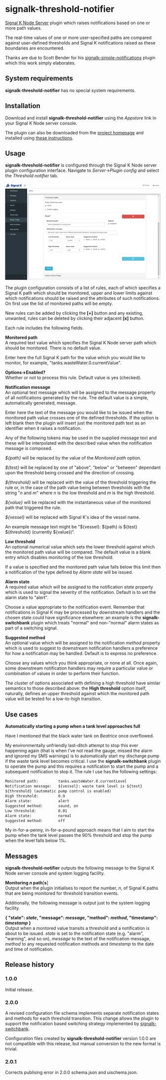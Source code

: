 # signalk-threshold-notifier

[Signal K Node Server](https://github.com/SignalK/signalk-server-node) plugin
which raises notifications based on one or more path values.

The real-time values of one or more user-specified paths are compared against
user-defined thresholds and Signal K notifications raised as these boundaries
are encountered. 

Thanks are due to Scott Bender for his
[signalk-simple-notifications](https://github.com/sbender9/signalk-simple-notifications)
plugin which this work simply elaborates.
## System requirements

__signalk-threshold-notifier__ has no special system requirements.
## Installation

Download and install __signalk-threshold-notifier__ using the _Appstore_ link
in your Signal K Node server console.

The plugin can also be downloaded from the
[project homepage](https://github.com/preeve9534/signalk-threshold-notifier)
and installed using
[these instructions](https://github.com/SignalK/signalk-server-node/blob/master/SERVERPLUGINS.md).
## Usage

 __signalk-threshold-notifier__ is configured through the Signal K Node server
plugin configuration interface.
Navigate to _Server_->_Plugin config_ and select the _Threshold notifier_ tab.

![Configuration panel](readme/config.png)

The plugin configuration consists of a list of rules, each of which specifies
a Signal K path which should be monitored, upper and lower limits against
which notifications should be raised and the attributes of such notifications.
On first use the list of monitored paths will be empty.

New rules can be added by clicking the __[+]__ button and any existing,
unwanted, rules can be deleted by clicking their adjacent __[x]__ button.

Each rule includes the following fields.

__Monitored path__  
A required text value which specifies the Signal K Node server path which
should be monitored.
There is no default value.

Enter here the full Signal K path for the value which you would like to
monitor, for example, "tanks.wasteWater.0.currentValue".

__Options->Enabled?__  
Whether or not to process this rule.
Default value is yes (checked).

__Notification message__  
An optional text message which will be assigned to the message property of
all notifications generated by the rule.
The default value is a simple, automatically generated, message.

Enter here the text of the message you would like to be issued when the
monitored path value crosses one of the defined thresholds.
If the option is left blank then the plugin will insert just the monitored
path text as an identifier when it raises a notification.

Any of the following tokens may be used in the supplied message text and these
will be interpolated with the described value when the notification message is
composed.

_${path}_ will be replaced by the value of the _Monitored path_ option.

_${test}_ will be replaced by one of "above", "below" or "between" dependant
upon the threshold being crossed and the direction of crossing.

_${threshold}_ will be replaced with the value of the threshold triggering the
rule or, in the case of the path value being between thresholds with the
string "_n_ and _m_" where _n_ is the low threshold and _m_ is the high
threshold.

_${value}_ will be replaced with the instantaneous value of the monitored path
that triggered the rule.

_${vessel}_ will be replaced with Signal K's idea of the vessel name.

An example message text might be "${vessel}: ${path} is ${test} ${threshold} (currently ${value})".

__Low threshold__  
An optional numerical value which sets the lower threshold against which the
monitored path value will be compared.
The default value is a blank entry which disables monitoring of the low
threshold.

If a value is specified and the monitored path value falls below this limit
then a notification of the type defined by _Alarm state_ will be issued.

__Alarm state__  
A required value which will be assigned to the notification _state_ property
which is used to signal the severity of the notification.
Default is to set the alarm state to "alert".

Choose a value appropriate to the notification event.
Remember that notifications in Signal K may be processed by downstream handlers
and the chosen state could have significance elsewhere: an example is the
__signalk-switchbank__ plugin which treats "normal" and non-"normal" alarm
states as part of a switching signal.

__Suggested method__  
An optional value which will be assigned to the notification _method_ property
which is used to suggest to downstream notification handlers a preference for
how a notification may be handled.
Default is to express no preference.

Choose any values which you think appropriate, or none at all.
Once again, some downstream notification handlers may require a particular
value or combination of values in order to perform their function.

The cluster of options associated with defining a high threshold have similar
semantics to those described above: the __High threshold__ option itself,
naturally, defines an upper threshold against which the monitored path value
will be tested for a low-to-high transition.
## Use cases

__Automatically starting a pump when a tank level approaches full__

Have I mentioned that the black water tank on _Beatrice_ once overflowed.

My environmentally unfriendly last-ditch attempt to stop this ever happening
again (that is when I've not read the gauge, missed the alarm and ignored my
SMS warnings) is to automatically start my discharge pump if the waste tank
level becomes critical.
I use the __signalk-switchbank__ plugin to operate the pump and this requires
a notification to start the pump and a subsequent notification to stop it.
The rule I use has the following settings:
```
Monitored path:         tanks.wasteWater.0.currentLevel
Notification message:   ${vessel}: waste tank level is ${test} ${threshold} (automatic pump control is enabled)
High threshold:         0.9
Alarm state:            alert
Suggested method:       sound, on
Low threshold:          0.01
Alarm state:            normal
Suggested method:       off
```
My in-for-a-penny, in-for-a-pound approach means that I aim to start the
pump when the tank level passes the 90% threshold and stop the pump when
the level falls below 1%. 

## Messages

__signalk-threshold-notifier__ outputs the following message to the Signal K
Node server console and system logging facility.

__Monitoring *n* path__[__s__]  
Output when the plugin initialises to report the number, *n*, of Signal K
paths that are being monitored for threshold transition events.

Additionally, the following message is output just to the system logging
facility.

__{ "state": *state*, "message": *message*, "method": *method*, "timestamp": *timestamp* }__  
Output when a montored value transits a threshold and a notification is about
to be issued.
*state* is set to the notification state (e.g. "alarm", "warning", and so on),
*message* to the text of the notification message, *method* to any requested
notification methods and *timestamp* to the date and time of notification.
## Release history

### 1.0.0

Initial release.

### 2.0.0

A revised configuration file schema implements separate notification states
and methods for each threshold transition.
This change allows the plugin to support the notification based switching
strategy implemented by
[signalk-switchbank](https://github.com/preeve9534/signalk-switchbank).

Configuration files created by __signalk-threshold-notifier__ version 1.0.0
are not compatible with this release, but manual conversion to the new
format is trivial.

### 2.0.1

Corrects publising error in 2.0.0 schema.json and uischema.json.
